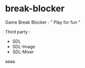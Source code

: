# break-blocker

Game Break Blocker :
" Play for fun "

Third party :
+ SDL
+ SDL-Image
+ SDL-Mixer

aaaa